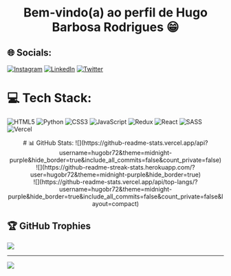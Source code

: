 <h1 align="center">Bem-vindo(a) ao perfil de Hugo Barbosa Rodrigues  😁</h1>

## 🌐 Socials:
[![Instagram](https://img.shields.io/badge/Instagram-%23E4405F.svg?logo=Instagram&logoColor=white)](https://instagram.com/hugobrod_) [![LinkedIn](https://img.shields.io/badge/LinkedIn-%230077B5.svg?logo=linkedin&logoColor=white)](https://www.linkedin.com/in/hugo-barbosa-rodrigues-090797243/) [![Twitter](https://img.shields.io/badge/Twitter-%231DA1F2.svg?logo=Twitter&logoColor=white)](https://twitter.com/hugobrod_) 

# 💻 Tech Stack:
![HTML5](https://img.shields.io/badge/html5-%23E34F26.svg?style=plastic&logo=html5&logoColor=white) ![Python](https://img.shields.io/badge/python-3670A0?style=plastic&logo=python&logoColor=ffdd54) ![CSS3](https://img.shields.io/badge/css3-%231572B6.svg?style=plastic&logo=css3&logoColor=white) ![JavaScript](https://img.shields.io/badge/javascript-%23323330.svg?style=plastic&logo=javascript&logoColor=%23F7DF1E) ![Redux](https://img.shields.io/badge/redux-%23593d88.svg?style=plastic&logo=redux&logoColor=white) ![React](https://img.shields.io/badge/react-%2320232a.svg?style=plastic&logo=react&logoColor=%2361DAFB) ![SASS](https://img.shields.io/badge/SASS-hotpink.svg?style=plastic&logo=SASS&logoColor=white) ![Vercel](https://img.shields.io/badge/vercel-%23000000.svg?style=plastic&logo=vercel&logoColor=white)
<div align="center">
# 📊 GitHub Stats:
![](https://github-readme-stats.vercel.app/api?username=hugobr72&theme=midnight-purple&hide_border=true&include_all_commits=false&count_private=false)<br/>
![](https://github-readme-streak-stats.herokuapp.com/?user=hugobr72&theme=midnight-purple&hide_border=true)<br/>
![](https://github-readme-stats.vercel.app/api/top-langs/?username=hugobr72&theme=midnight-purple&hide_border=true&include_all_commits=false&count_private=false&layout=compact)
</div>

## 🏆 GitHub Trophies
![](https://github-profile-trophy.vercel.app/?username=hugobr72&theme=radical&no-frame=true&no-bg=false&margin-w=4)

---
[![](https://visitcount.itsvg.in/api?id=hugobr72&icon=6&color=10)](https://visitcount.itsvg.in)

<!-- Proudly created with GPRM ( https://gprm.itsvg.in ) -->
